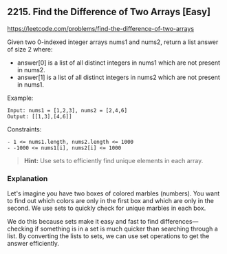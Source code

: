 ## 2215. Find the Difference of Two Arrays [Easy]

https://leetcode.com/problems/find-the-difference-of-two-arrays

Given two 0-indexed integer arrays nums1 and nums2, return a list answer of size 2 where:
- answer[0] is a list of all distinct integers in nums1 which are not present in nums2.
- answer[1] is a list of all distinct integers in nums2 which are not present in nums1.

Example:
```
Input: nums1 = [1,2,3], nums2 = [2,4,6]
Output: [[1,3],[4,6]]
```

Constraints:
```
- 1 <= nums1.length, nums2.length <= 1000
- -1000 <= nums1[i], nums2[i] <= 1000
```

> **Hint:**  Use sets to efficiently find unique elements in each array.

### Explanation

Let's imagine you have two boxes of colored marbles (numbers). You want to find out which colors are only in the first box and which are only in the second. We use sets to quickly check for unique marbles in each box.

We do this because sets make it easy and fast to find differences—checking if something is in a set is much quicker than searching through a list. By converting the lists to sets, we can use set operations to get the answer efficiently.
